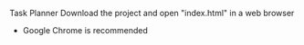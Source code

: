 Task Planner
Download the project and open "index.html" in a web browser
* Google Chrome is recommended
